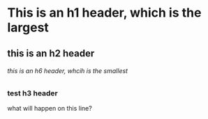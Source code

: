 # This is an h1 header, which is the largest
## this is an h2 header
###### this is an h6 header, whcih is the smallest

### test h3 header
what will happen on this line?
